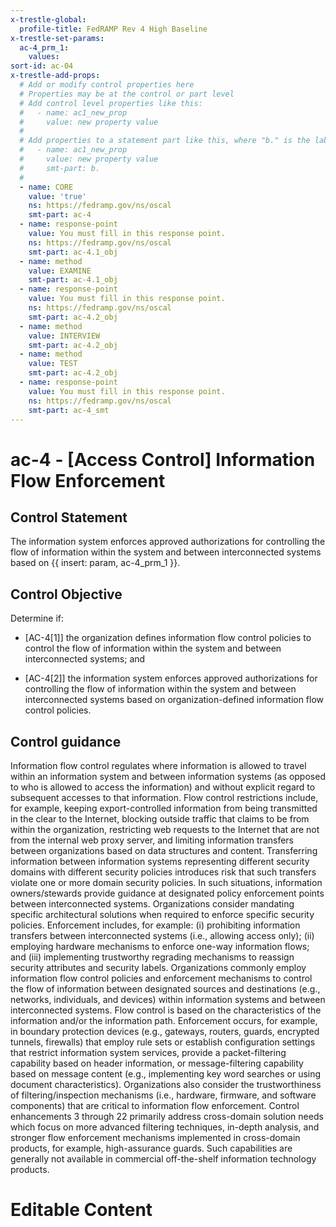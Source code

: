 ```yaml
---
x-trestle-global:
  profile-title: FedRAMP Rev 4 High Baseline
x-trestle-set-params:
  ac-4_prm_1:
    values:
sort-id: ac-04
x-trestle-add-props:
  # Add or modify control properties here
  # Properties may be at the control or part level
  # Add control level properties like this:
  #   - name: ac1_new_prop
  #     value: new property value
  #
  # Add properties to a statement part like this, where "b." is the label of the target statement part
  #   - name: ac1_new_prop
  #     value: new property value
  #     smt-part: b.
  #
  - name: CORE
    value: 'true'
    ns: https://fedramp.gov/ns/oscal
    smt-part: ac-4
  - name: response-point
    value: You must fill in this response point.
    ns: https://fedramp.gov/ns/oscal
    smt-part: ac-4.1_obj
  - name: method
    value: EXAMINE
    smt-part: ac-4.1_obj
  - name: response-point
    value: You must fill in this response point.
    ns: https://fedramp.gov/ns/oscal
    smt-part: ac-4.2_obj
  - name: method
    value: INTERVIEW
    smt-part: ac-4.2_obj
  - name: method
    value: TEST
    smt-part: ac-4.2_obj
  - name: response-point
    value: You must fill in this response point.
    ns: https://fedramp.gov/ns/oscal
    smt-part: ac-4_smt
---
```


# ac-4 - \[Access Control\] Information Flow Enforcement

## Control Statement

The information system enforces approved authorizations for controlling the flow of information within the system and between interconnected systems based on {{ insert: param, ac-4_prm_1 }}.

## Control Objective

Determine if:

- \[AC-4[1]\] the organization defines information flow control policies to control the flow of information within the system and between interconnected systems; and

- \[AC-4[2]\] the information system enforces approved authorizations for controlling the flow of information within the system and between interconnected systems based on organization-defined information flow control policies.

## Control guidance

Information flow control regulates where information is allowed to travel within an information system and between information systems (as opposed to who is allowed to access the information) and without explicit regard to subsequent accesses to that information. Flow control restrictions include, for example, keeping export-controlled information from being transmitted in the clear to the Internet, blocking outside traffic that claims to be from within the organization, restricting web requests to the Internet that are not from the internal web proxy server, and limiting information transfers between organizations based on data structures and content. Transferring information between information systems representing different security domains with different security policies introduces risk that such transfers violate one or more domain security policies. In such situations, information owners/stewards provide guidance at designated policy enforcement points between interconnected systems. Organizations consider mandating specific architectural solutions when required to enforce specific security policies. Enforcement includes, for example: (i) prohibiting information transfers between interconnected systems (i.e., allowing access only); (ii) employing hardware mechanisms to enforce one-way information flows; and (iii) implementing trustworthy regrading mechanisms to reassign security attributes and security labels. Organizations commonly employ information flow control policies and enforcement mechanisms to control the flow of information between designated sources and destinations (e.g., networks, individuals, and devices) within information systems and between interconnected systems. Flow control is based on the characteristics of the information and/or the information path. Enforcement occurs, for example, in boundary protection devices (e.g., gateways, routers, guards, encrypted tunnels, firewalls) that employ rule sets or establish configuration settings that restrict information system services, provide a packet-filtering capability based on header information, or message-filtering capability based on message content (e.g., implementing key word searches or using document characteristics). Organizations also consider the trustworthiness of filtering/inspection mechanisms (i.e., hardware, firmware, and software components) that are critical to information flow enforcement. Control enhancements 3 through 22 primarily address cross-domain solution needs which focus on more advanced filtering techniques, in-depth analysis, and stronger flow enforcement mechanisms implemented in cross-domain products, for example, high-assurance guards. Such capabilities are generally not available in commercial off-the-shelf information technology products.

# Editable Content

<!-- Make additions and edits below -->
<!-- The above represents the contents of the control as received by the profile, prior to additions. -->
<!-- If the profile makes additions to the control, they will appear below. -->
<!-- The above markdown may not be edited but you may edit the content below, and/or introduce new additions to be made by the profile. -->
<!-- If there is a yaml header at the top, parameter values may be edited. Use --set-parameters to incorporate the changes during assembly. -->
<!-- The content here will then replace what is in the profile for this control, after running profile-assemble. -->
<!-- The added parts in the profile for this control are below.  You may edit them and/or add new ones. -->
<!-- Each addition must have a heading either of the form ## Control my_addition_name -->
<!-- or ## Part a. (where the a. refers to one of the control statement labels.) -->
<!-- "## Control" parts are new parts added after the statement part. -->
<!-- "## Part" parts are new parts added into the top-level statement part with that label. -->
<!-- Subparts may be added with nested hash levels of the form ### My Subpart Name -->
<!-- underneath the parent ## Control or ## Part being added -->
<!-- See https://ibm.github.io/compliance-trestle/tutorials/ssp_profile_catalog_authoring/ssp_profile_catalog_authoring for guidance. -->
